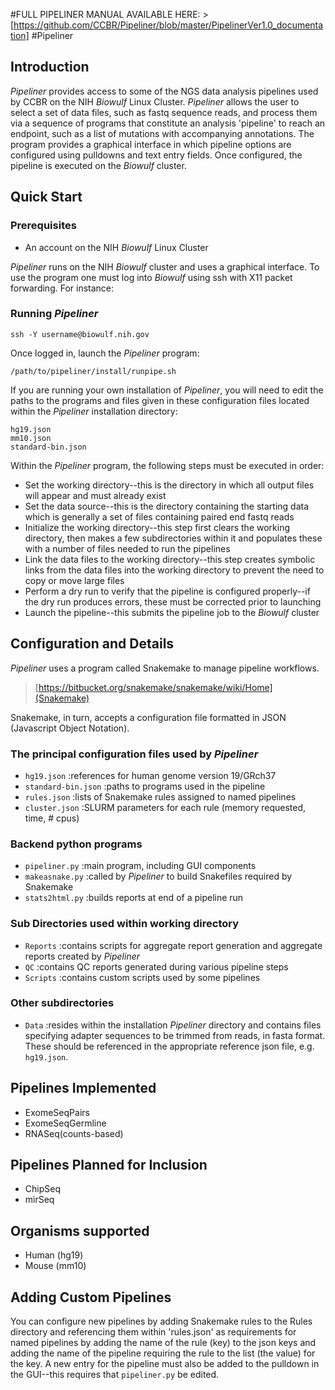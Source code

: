 #FULL PIPELINER MANUAL AVAILABLE HERE: >[https://github.com/CCBR/Pipeliner/blob/master/PipelinerVer1.0_documentation]
#Pipeliner

## Introduction

*Pipeliner* provides access to some of the NGS data analysis pipelines used by CCBR on the NIH *Biowulf* Linux Cluster. *Pipeliner* allows the user to select a set of data files, such as fastq sequence reads, and process them via a sequence of programs that constitute an analysis 'pipeline' to reach an endpoint, such as a list of mutations with accompanying annotations.  The program provides a graphical interface in which pipeline options are configured using pulldowns and text entry fields.  Once configured, the pipeline is executed on the *Biowulf* cluster.
  
## Quick Start

### Prerequisites

* An account on the NIH *Biowulf* Linux Cluster 


*Pipeliner* runs on the NIH *Biowulf* cluster and uses a graphical interface. To use the program one must log into *Biowulf* using ssh with X11 packet forwarding.  For instance:

### Running *Pipeliner*

```
ssh -Y username@biowulf.nih.gov
```

Once logged in, launch the *Pipeliner* program:

```
/path/to/pipeliner/install/runpipe.sh
```

If you are running your own installation of *Pipeliner*, you will need to edit the paths to the programs and files given in these configuration files located within the *Pipeliner* installation directory:

```
hg19.json
mm10.json
standard-bin.json
```

Within the *Pipeliner* program, the following steps must be executed in order:

* Set the working directory--this is the directory in which all output files will appear and must already exist
* Set the data source--this is the directory containing the starting data which is generally a set of files containing paired end fastq reads
* Initialize the working directory--this step first clears the working directory, then makes a few subdirectories within it and populates these with a number of files needed to run the pipelines
* Link the data files to the working directory--this step creates symbolic links from the data files into the working directory to prevent the need to copy or move large files
* Perform a dry run to verify that the pipeline is configured properly--if the dry run produces errors, these must be corrected prior to launching
* Launch the pipeline--this submits the pipeline job to the *Biowulf* cluster


## Configuration and Details

*Pipeliner* uses a program called Snakemake to manage pipeline workflows.

>[https://bitbucket.org/snakemake/snakemake/wiki/Home](Snakemake)

Snakemake, in turn, accepts a configuration file formatted in JSON (Javascript Object Notation). 

### The principal configuration files used by *Pipeliner*

- `hg19.json` :references for human genome version 19/GRch37
- `standard-bin.json` :paths to programs used in the pipeline
- `rules.json` :lists of Snakemake rules assigned to named pipelines
- `cluster.json` :SLURM parameters for each rule (memory requested, time, # cpus)

### Backend python programs

- `pipeliner.py` :main program, including GUI components
- `makeasnake.py` :called by *Pipeliner* to build Snakefiles required by Snakemake
- `stats2html.py` :builds reports at end of a pipeline run

### Sub Directories used within working directory

- `Reports` :contains scripts for aggregate report generation and aggregate reports created by *Pipeliner*
- `QC` :contains QC reports generated during various pipeline steps
- `Scripts` :contains custom scripts used by some pipelines

### Other subdirectories

- `Data` :resides within the installation *Pipeliner* directory and contains files specifying adapter sequences to be trimmed from reads, in fasta format.  These should be referenced in the appropriate reference json file, e.g. `hg19.json`.


## Pipelines Implemented

- ExomeSeqPairs
- ExomeSeqGermline
- RNASeq(counts-based)

## Pipelines Planned for Inclusion

- ChipSeq
- mirSeq


## Organisms supported

- Human (hg19)
- Mouse (mm10)

## Adding Custom Pipelines

You can configure new pipelines by adding Snakemake rules to the Rules directory and referencing them within 'rules.json' as requirements for named pipelines by adding the name of the rule (key) to the json keys and adding the name of the pipeline requiring the rule to the list (the value) for the key.  A new entry for the pipeline must also be added to the pulldown in the GUI--this requires that `pipeliner.py` be edited.







